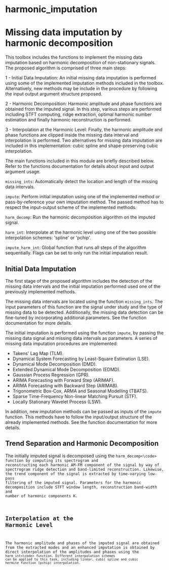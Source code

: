 # harmonic_imputation
# Missing data imputation by harmonic decomposition

This toolbox includes the functions to implement the missing data imputation based on harmonic decomposition of non-stationary signals. The proposed algorithm is comprised of three main steps:

1 - Initial Data Imputation: An initial missing data imputation is performed using some of the implemented imputation methods included in the toolbox. Alternatively, new methods may be include in the procedure by following the input output argument structure proposed. 

2 - Harmonic Decomposition: Harmonic amplitude and phase functions are obtained from the imputed signal. In this step, various steps are performed including STFT computing, ridge extraction, optimal harmonic number estimation and finally harmonic reconstruction is performed. 

3 - Interpolation at the Harmonic Level: Finally, the harmonic amplitude and phase functions are clipped inside the missing data interval and interpolation is performed. Two alternatives for missing data imputation are included in this implementation: cubic spline and shape-preserving cubic interpolation. 

The main functions included in this module are briefly described below. Refer to the functions documentation for details about input and output argument usage.

<code>missing_ints</code>: Automatically detect the location and length of the missing data intervals.

<code>impute</code>: Perform initial imputation using one of the implemented method or pass-by-reference your own imputation method. The passed method has to respect the input-output scheme of the implemented methods.

<code>harm_decomp</code>: Run the harmonic decomposition algorithm on the imputed signal.

<code>harm_int</code>: Interpolate at the harmonic level using one of the two possible interpolation schemes: 'spline' or 'pchip'.

<code>impute_harm_int</code>: Global function that runs all steps of the algorithm sequentially. Flags can be set to only run the initial imputation result.

## Initial Data Imputation

The first stage of the proposed algorithm includes the detection of the missing data intervals and the initial imputation performed used one of the previously implemented methods.

The missing data intervals are located using the function <code>missing_ints</code>. The input parameters of this function are the signal under study and the type of missing data to be detected. Additionally, the missing data detection can be fine-tuned by incorporating additional parameters. See the function documentation for more details.

The initial imputation is performed using the function <code>impute</code>, by passing the missing data signal and missing data intervals as parameters. A series of missing data imputation procedures are implemented:

* Takens' Lag Map (TLM).
* Dynamical System Forecasting by Least-Square Estimation (LSE).
* Dynamical Mode Decomposition (DMD).
* Extended Dynamical Mode Decomposition (EDMD).
* Gaussian Process Regression (GPR).
* ARIMA Forecasting with Forward Step (ARIMAF).
* ARIMA Forecasting with Backward Step (ARIMAB).
* Trigonometric Box-Cox, ARMA and Seasonal Modelling (TBATS).
* Sparse Time-Frequency Non-linear Matching Pursuit (STF).
* Locally Stationary Wavelet Process (LSW).

In addition, new imputation methods can be passed as inputs of the <code>impute</code> function. This methods have to follow the input/output structure of the already implemented methods. See the function documentation for more details.

## Trend Separation and Harmonic Decomposition

The initially imputed signal is decomposed using the <code>harm_decomp<\code> function by computing its spectrogram and reconstructing each harmonic AM-FM component of the signal by way of spectrogram ridge detection and band-limited reconstruction. Likewise, the trend component of the signal is extracted by time-varying low-pass filtering of the imputed signal.
Parameters for the harmonic decomposition include STFT window length, reconstruction band-width and number of harmonic components K.

## Interpolation at the Harmonic Level

The harmonic amplitude and phases of the imputed signal are obtained from the extracted modes and an enhanced imputation is obtained by direct interpolation of the amplitudes and phases using the <code>harm_int<\code> function. Different interpolation schemes can be applied to this task, including linear, cubic spline and cubic hermite function (pchip) interpolation. 
